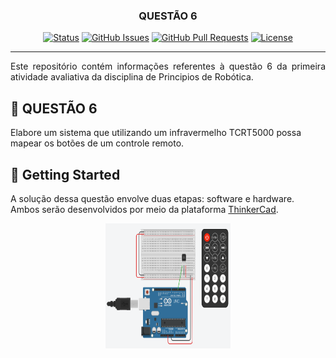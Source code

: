 <h3 align="center">QUESTÃO 6</h3>

<div align="center">

[![Status](https://img.shields.io/badge/status-active-success.svg)]()
[![GitHub Issues](https://img.shields.io/github/issues/kylelobo/The-Documentation-Compendium.svg)](https://github.com/kylelobo/The-Documentation-Compendium/issues)
[![GitHub Pull Requests](https://img.shields.io/github/issues-pr/kylelobo/The-Documentation-Compendium.svg)](https://github.com/kylelobo/The-Documentation-Compendium/pulls)
[![License](https://img.shields.io/badge/license-MIT-blue.svg)](/LICENSE)

</div>

---

<p align="justify"> Este repositório contém informações referentes à questão 6 da primeira atividade avaliativa da disciplina de Principios de Robótica.
    <br> 
</p>

<!--
## 📝 Table of Contents

- [About](#about)
- [Getting Started](#getting_started)
- [Deployment](#deployment)
- [Usage](#usage)
- [Built Using](#built_using)
- [TODO](../TODO.md)
- [Contributing](../CONTRIBUTING.md)
- [Authors](#authors)
- [Acknowledgments](#acknowledgement)
-->
## 🧐 QUESTÃO 6 <a name = "about"></a>

Elabore um sistema que utilizando um infravermelho TCRT5000 possa mapear os botões de um controle remoto.

## 🏁 Getting Started <a name = "getting_started"></a>

A solução dessa questão envolve duas etapas: software e hardware. Ambos serão desenvolvidos por meio da plataforma  [ThinkerCad](#deployment).

<p align="center">
  <a href="" rel="noopener">
 <img width=200px height=200px src="q6.png" alt="Project logo"></a>
</p>

<!--
### Prerequisites

Não será necessário nenhuma instalação, apenas garantas ter um aparelho eletrônico com acesso à internet.

Serão utilizados:

- Arduino Uno;
- Sensor ultrassônico;
- LEDs;
- Resistores;
- Jumpers.

## 🔧 Running the tests <a name = "tests"></a>

Explain how to run the automated tests for this system.

<p align="center">
  <a href="" rel="noopener">
 <img width=200px height=200px src="q5.png" alt="Diagrama de montagem no Thinkercad"></a>
</p> 

### Break down into end to end tests

Explain what these tests test and why

```
Give an example
```

### And coding style tests

Explain what these tests test and why

```
Give an example
```

## 🎈 Usage <a name="usage"></a>

Add notes about how to use the system.

## 🚀 Deployment <a name = "deployment"></a>

Add additional notes about how to deploy this on a live system.

## ⛏️ Built Using <a name = "built_using"></a>

- [MongoDB](https://www.mongodb.com/) - Database
- [Express](https://expressjs.com/) - Server Framework
- [VueJs](https://vuejs.org/) - Web Framework
- [NodeJs](https://nodejs.org/en/) - Server Environment

## ✍️ Authors <a name = "authors"></a>

- [@kylelobo](https://github.com/kylelobo) - Idea & Initial work

See also the list of [contributors](https://github.com/kylelobo/The-Documentation-Compendium/contributors) who participated in this project.

## 🎉 Acknowledgements <a name = "acknowledgement"></a>

- Hat tip to anyone whose code was used
- Inspiration
- References
-->